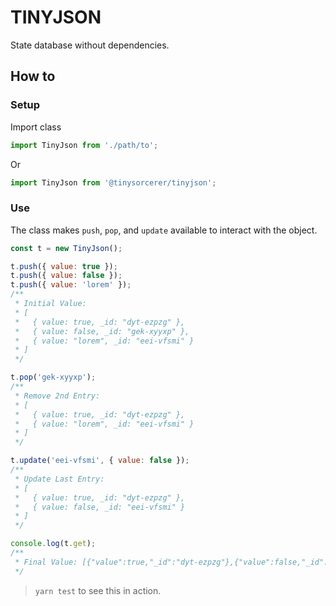 # TINYJSON

State database without dependencies.

## How to

### Setup

Import class

```javascript
import TinyJson from './path/to';
```

Or

```javascript
import TinyJson from '@tinysorcerer/tinyjson';
```

### Use

The class makes `push`, `pop`, and `update` available to interact with the object.

```javascript
const t = new TinyJson();

t.push({ value: true });
t.push({ value: false });
t.push({ value: 'lorem' });
/**
 * Initial Value:
 * [
 *   { value: true, _id: "dyt-ezpzg" },
 *   { value: false, _id: "gek-xyyxp" },
 *   { value: "lorem", _id: "eei-vfsmi" }
 * ]
 */

t.pop('gek-xyyxp');
/**
 * Remove 2nd Entry:
 * [
 *   { value: true, _id: "dyt-ezpzg" },
 *   { value: "lorem", _id: "eei-vfsmi" }
 * ]
 */

t.update('eei-vfsmi', { value: false });
/**
 * Update Last Entry:
 * [
 *   { value: true, _id: "dyt-ezpzg" },
 *   { value: false, _id: "eei-vfsmi" }
 * ]
 */

console.log(t.get);
/**
 * Final Value: [{"value":true,"_id":"dyt-ezpzg"},{"value":false,"_id":"eei-vfsmi"}]
 */
```

> `yarn test` to see this in action.
